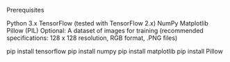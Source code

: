 Prerequisites

Python 3.x
TensorFlow (tested with TensorFlow 2.x)
NumPy
Matplotlib
Pillow (PIL)
Optional: A dataset of images for training (recommended specifications: 128 x 128 resolution, RGB format, .PNG files)

pip install tensorflow
pip install numpy
pip install matplotlib
pip install Pillow
